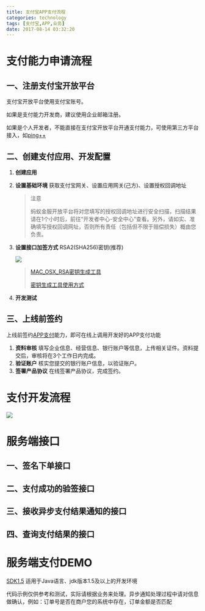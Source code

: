 ```yaml
---
title: 支付宝APP支付流程
categories: technology
tags: [支付宝,APP,业务]
date: 2017-08-14 03:32:20
---
```


# 支付能力申请流程

## 一、注册支付宝开放平台

支付宝开放平台使用支付宝账号。

如果是支付能力开发商，建议使用企业邮箱注册。

如果是个人开发者，不能直接在支付宝开放平台开通支付能力，可使用第三方平台接入，如[ping++](https://www.pingxx.com/)

## 二、创建支付应用、开发配置

1. __创建应用__ 

2. __设置基础环境__ 获取支付宝网关、设置应用网关(己方)、设置授权回调地址

   > 注意
   >
   > 蚂蚁金服开放平台将对您填写的授权回调地址进行安全扫描，扫描结果请在1个小时后，前往“开发者中心-安全中心”查看。另外，请如实、准确填写授权回调网址，否则所有责任（包括但不限于赔偿损失）概由您负责。

3. __设置接口加签方式__ RSA2(SHA256)密钥(推荐)

   ![](http://img.willowspace.cn/willowspace_2016/1506222807933.png?imageMogr2/thumbnail/800)

   > [MAC_OSX_RSA密钥生成工具](http://p.tb.cn/rmsportal_6680_secret_key_tools_RSA_macosx.zip) 
   >
   > [密钥生成工具使用方式](https://docs.open.alipay.com/291/105971)

4. __开发测试__

## 三、上线前签约

上线前签约[APP支付](https://docs.open.alipay.com/204)能力，即可在线上调用开发好的APP支付功能

1. __资料审核__ 填写企业信息、经营信息、银行账户等信息，上传相关证件。资料提交后，审核将在3个工作日内完成。
2. __验证账户__ 核实您提交的银行账户信息，以验证账户。
3. __签署产品协议__ 在线签署产品协议，完成签约。

# 支付开发流程

![](http://img01.taobaocdn.com/top/i1/LB1gqXQOVXXXXbdXXXXXXXXXXXX)

# 服务端接口

## 一、签名下单接口

## 二、支付成功的验签接口

## 三、接收异步支付结果通知的接口

## 四、查询支付结果的接口

# 服务端支付DEMO

[SDK1.5](https://openhome.alipay.com/doc/sdkDownload.resource?sdkType=JAVA) 适用于Java语言、jdk版本1.5及以上的开发环境

代码示例仅供参考和测试，实际请根据业务来处理。异步通知处理过程中请对信息做确认，例如：订单号是否在商户您的系统中存在，订单金额是否匹配